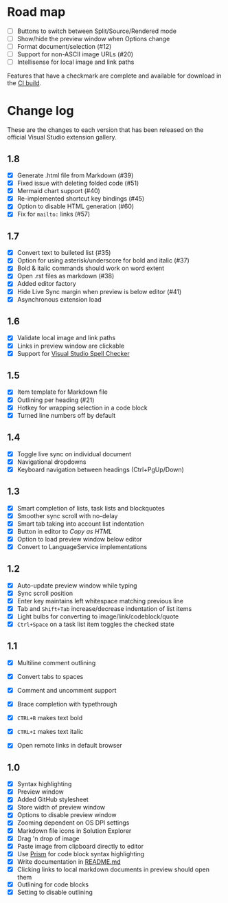 # Road map

- [ ] Buttons to switch between Split/Source/Rendered mode
- [ ] Show/hide the preview window when Options change
- [ ] Format document/selection (#12)
- [ ] Support for non-ASCII image URLs (#20)
- [ ] Intellisense for local image and link paths

Features that have a checkmark are complete and available for
download in the
[CI build](http://vsixgallery.com/extension/9ca64947-e9ca-4543-bfb8-6cce9be19fd6/).

# Change log

These are the changes to each version that has been released
on the official Visual Studio extension gallery.

## 1.8

- [x] Generate .html file from Markdown (#39)
- [x] Fixed issue with deleting folded code (#51)
- [x] Mermaid chart support (#40)
- [x] Re-implemented shortcut key bindings (#45)
- [x] Option to disable HTML generation (#60)
- [x] Fix for `mailto:` links (#57)

## 1.7

- [x] Convert text to bulleted list (#35)
- [x] Option for using asterisk/underscore for bold and italic (#37)
- [x] Bold & italic commands should work on word extent
- [x] Open .rst files as markdown (#38)
- [x] Added editor factory
- [x] Hide Live Sync margin when preview is below editor (#41)
- [x] Asynchronous extension load

## 1.6


- [x] Validate local image and link paths
- [x] Links in preview window are clickable
- [x] Support for [Visual Studio Spell Checker](https://visualstudiogallery.msdn.microsoft.com/a23de100-31a1-405c-b4b7-d6be40c3dfff)

## 1.5

- [x] Item template for Markdown file
- [x] Outlining per heading (#21)
- [x] Hotkey for wrapping selection in a code block
- [x] Turned line numbers off by default

## 1.4

- [x] Toggle live sync on individual document
- [x] Navigational dropdowns
- [x] Keyboard navigation between headings (Ctrl+PgUp/Down)

## 1.3

- [x] Smart completion of lists, task lists and blockquotes
- [x] Smoother sync scroll with no-delay
- [x] Smart tab taking into account list indentation
- [x] Button in editor to _Copy as HTML_
- [x] Option to load preview window below editor
- [x] Convert to LanguageService implementations

## 1.2

- [x] Auto-update preview window while typing
- [x] Sync scroll position
- [x] Enter key maintains left whitespace matching previous line
- [x] Tab and `Shift+Tab` increase/decrease indentation of list items
- [x] Light bulbs for converting to image/link/codeblock/quote
- [x] `Ctrl+Space` on a task list item toggles the checked state

## 1.1

- [x] Multiline comment outlining
- [x] Convert tabs to spaces
- [x] Comment and uncomment support
- [x] Brace completion with typethrough
- [x] `CTRL+B` makes text bold
- [x] `CTRL+I` makes text italic
- [x] Open remote links in default browser


## 1.0

- [x] Syntax highlighting
- [x] Preview window
- [x] Added GitHub stylesheet
- [x] Store width of preview window
- [x] Options to disable preview window
- [x] Zooming dependent on OS DPI settings
- [x] Markdown file icons in Solution Explorer
- [x] Drag 'n drop of image
- [x] Paste image from clipboard directly to editor
- [x] Use [Prism](http://prismjs.com/) for code block syntax highlighting
- [x] Write documentation in [README.md](README.md)
- [x] Clicking links to local markdown documents in preview should open them
- [x] Outlining for code blocks
- [x] Setting to disable outlining